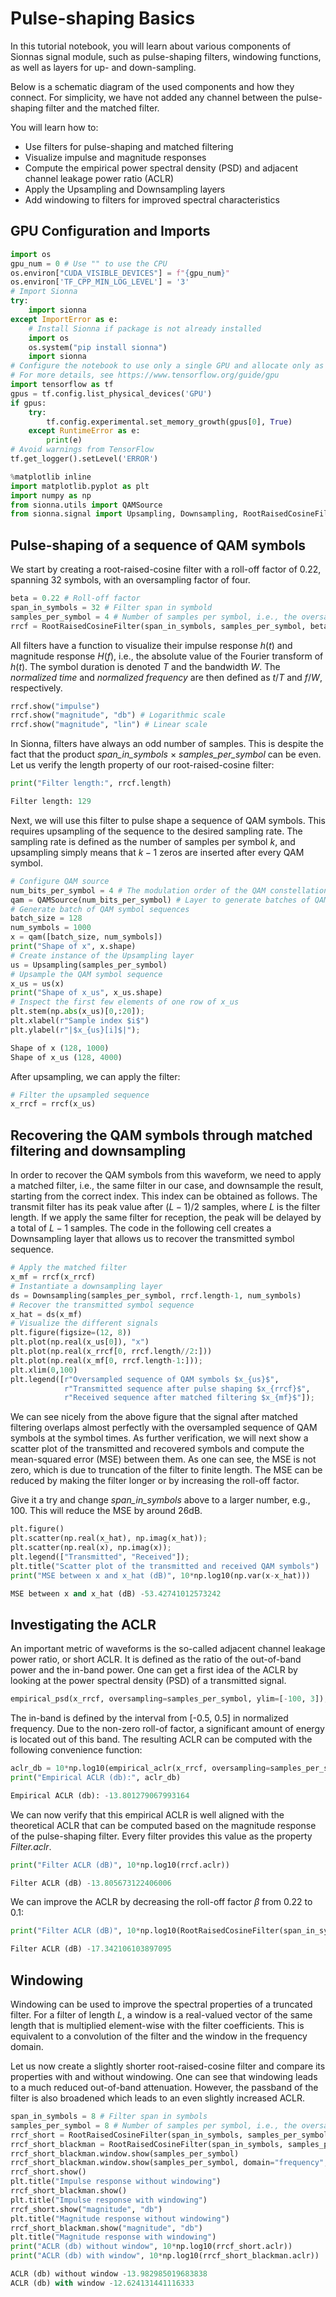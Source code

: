 # Pulse-shaping Basics

In this tutorial notebook, you will learn about various components of Sionnas signal module, such as pulse-shaping filters, windowing functions, as well as layers for up- and down-sampling.

Below is a schematic diagram of the used components and how they connect. For simplicity, we have not added any channel between the pulse-shaping filter and the matched filter.


You will learn how to:

- Use filters for pulse-shaping and matched filtering
- Visualize impulse and magnitude responses
- Compute the empirical power spectral density (PSD) and adjacent channel leakage power ratio (ACLR)
- Apply the Upsampling and Downsampling layers
- Add windowing to filters for improved spectral characteristics
## GPU Configuration and Imports


```python
import os
gpu_num = 0 # Use "" to use the CPU
os.environ["CUDA_VISIBLE_DEVICES"] = f"{gpu_num}"
os.environ['TF_CPP_MIN_LOG_LEVEL'] = '3'
# Import Sionna
try:
    import sionna
except ImportError as e:
    # Install Sionna if package is not already installed
    import os
    os.system("pip install sionna")
    import sionna
# Configure the notebook to use only a single GPU and allocate only as much memory as needed
# For more details, see https://www.tensorflow.org/guide/gpu
import tensorflow as tf
gpus = tf.config.list_physical_devices('GPU')
if gpus:
    try:
        tf.config.experimental.set_memory_growth(gpus[0], True)
    except RuntimeError as e:
        print(e)
# Avoid warnings from TensorFlow
tf.get_logger().setLevel('ERROR')
```

```python
%matplotlib inline
import matplotlib.pyplot as plt
import numpy as np
from sionna.utils import QAMSource
from sionna.signal import Upsampling, Downsampling, RootRaisedCosineFilter, empirical_psd, empirical_aclr
```

## Pulse-shaping of a sequence of QAM symbols

We start by creating a root-raised-cosine filter with a roll-off factor of 0.22, spanning 32 symbols, with an oversampling factor of four.


```python
beta = 0.22 # Roll-off factor
span_in_symbols = 32 # Filter span in symbold
samples_per_symbol = 4 # Number of samples per symbol, i.e., the oversampling factor
rrcf = RootRaisedCosineFilter(span_in_symbols, samples_per_symbol, beta)
```


All filters have a function to visualize their impulse response $h(t)$ and magnitude response $H(f)$, i.e., the absolute value of the Fourier transform of $h(t)$. The symbol duration is denoted $T$ and the bandwidth $W$. The *normalized time* and *normalized frequency* are then defined as $t/T$ and $f/W$, respectively.


```python
rrcf.show("impulse")
rrcf.show("magnitude", "db") # Logarithmic scale
rrcf.show("magnitude", "lin") # Linear scale
```


In Sionna, filters have always an odd number of samples. This is despite the fact that the product *span_in_symbols* $\times$ *samples_per_symbol* can be even. Let us verify the length property of our root-raised-cosine filter:


```python
print("Filter length:", rrcf.length)
```


```python
Filter length: 129
```


Next, we will use this filter to pulse shape a sequence of QAM symbols. This requires upsampling of the sequence to the desired sampling rate. The sampling rate is defined as the number of samples per symbol $k$, and upsampling simply means that $k-1$ zeros are inserted after every QAM symbol.


```python
# Configure QAM source
num_bits_per_symbol = 4 # The modulation order of the QAM constellation, i.e., 16QAM
qam = QAMSource(num_bits_per_symbol) # Layer to generate batches of QAM symbols
# Generate batch of QAM symbol sequences
batch_size = 128
num_symbols = 1000
x = qam([batch_size, num_symbols])
print("Shape of x", x.shape)
# Create instance of the Upsampling layer
us = Upsampling(samples_per_symbol)
# Upsample the QAM symbol sequence
x_us = us(x)
print("Shape of x_us", x_us.shape)
# Inspect the first few elements of one row of x_us
plt.stem(np.abs(x_us)[0,:20]);
plt.xlabel(r"Sample index $i$")
plt.ylabel(r"|$x_{us}[i]$|");
```


```python
Shape of x (128, 1000)
Shape of x_us (128, 4000)
```


After upsampling, we can apply the filter:


```python
# Filter the upsampled sequence
x_rrcf = rrcf(x_us)
```

## Recovering the QAM symbols through matched filtering and downsampling

In order to recover the QAM symbols from this waveform, we need to apply a matched filter, i.e., the same filter in our case, and downsample the result, starting from the correct index. This index can be obtained as follows. The transmit filter has its peak value after $(L-1)/2$ samples, where $L$ is the filter length. If we apply the same filter for reception, the peak will be delayed by a total of $L-1$ samples. The code in the following cell creates a Downsampling layer that
allows us to recover the transmitted symbol sequence.


```python
# Apply the matched filter
x_mf = rrcf(x_rrcf)
# Instantiate a downsampling layer
ds = Downsampling(samples_per_symbol, rrcf.length-1, num_symbols)
# Recover the transmitted symbol sequence
x_hat = ds(x_mf)
# Visualize the different signals
plt.figure(figsize=(12, 8))
plt.plot(np.real(x_us[0]), "x")
plt.plot(np.real(x_rrcf[0, rrcf.length//2:]))
plt.plot(np.real(x_mf[0, rrcf.length-1:]));
plt.xlim(0,100)
plt.legend([r"Oversampled sequence of QAM symbols $x_{us}$",
            r"Transmitted sequence after pulse shaping $x_{rrcf}$",
            r"Received sequence after matched filtering $x_{mf}$"]);
```


We can see nicely from the above figure that the signal after matched filtering overlaps almost perfectly with the oversampled sequence of QAM symbols at the symbol times. As further verification, we will next show a scatter plot of the transmitted and recovered symbols and compute the mean-squared error (MSE) between them. As one can see, the MSE is not zero, which is due to truncation of the filter to finite length. The MSE can be reduced by making the filter longer or by increasing the
roll-off factor.

Give it a try and change *span_in_symbols* above to a larger number, e.g., 100. This will reduce the MSE by around 26dB.


```python
plt.figure()
plt.scatter(np.real(x_hat), np.imag(x_hat));
plt.scatter(np.real(x), np.imag(x));
plt.legend(["Transmitted", "Received"]);
plt.title("Scatter plot of the transmitted and received QAM symbols")
print("MSE between x and x_hat (dB)", 10*np.log10(np.var(x-x_hat)))
```


```python
MSE between x and x_hat (dB) -53.42741012573242
```

## Investigating the ACLR

An important metric of waveforms is the so-called adjacent channel leakage power ratio, or short ACLR. It is defined as the ratio of the out-of-band power and the in-band power. One can get a first idea of the ACLR by looking at the power spectral density (PSD) of a transmitted signal.


```python
empirical_psd(x_rrcf, oversampling=samples_per_symbol, ylim=[-100, 3]);
```


The in-band is defined by the interval from [-0.5, 0.5] in normalized frequency. Due to the non-zero roll-of factor, a significant amount of energy is located out of this band. The resulting ACLR can be computed with the following convenience function:


```python
aclr_db = 10*np.log10(empirical_aclr(x_rrcf, oversampling=samples_per_symbol))
print("Empirical ACLR (db):", aclr_db)
```


```python
Empirical ACLR (db): -13.801279067993164
```


We can now verify that this empirical ACLR is well aligned with the theoretical ACLR that can be computed based on the magnitude response of the pulse-shaping filter. Every filter provides this value as the property *Filter.aclr*.


```python
print("Filter ACLR (dB)", 10*np.log10(rrcf.aclr))
```


```python
Filter ACLR (dB) -13.805673122406006
```


We can improve the ACLR by decreasing the roll-off factor $\beta$ from 0.22 to 0.1:


```python
print("Filter ACLR (dB)", 10*np.log10(RootRaisedCosineFilter(span_in_symbols, samples_per_symbol, 0.1).aclr))
```


```python
Filter ACLR (dB) -17.342106103897095
```
## Windowing

Windowing can be used to improve the spectral properties of a truncated filter. For a filter of length $L$, a window is a real-valued vector of the same length that is multiplied element-wise with the filter coefficients. This is equivalent to a convolution of the filter and the window in the frequency domain.

Let us now create a slightly shorter root-raised-cosine filter and compare its properties with and without windowing. One can see that windowing leads to a much reduced out-of-band attenuation. However, the passband of the filter is also broadened which leads to an even slightly increased ACLR.


```python
span_in_symbols = 8 # Filter span in symbols
samples_per_symbol = 8 # Number of samples per symbol, i.e., the oversampling factor
rrcf_short = RootRaisedCosineFilter(span_in_symbols, samples_per_symbol, beta)
rrcf_short_blackman = RootRaisedCosineFilter(span_in_symbols, samples_per_symbol, beta, window="blackman")
rrcf_short_blackman.window.show(samples_per_symbol)
rrcf_short_blackman.window.show(samples_per_symbol, domain="frequency", scale="db")
rrcf_short.show()
plt.title("Impulse response without windowing")
rrcf_short_blackman.show()
plt.title("Impulse response with windowing")
rrcf_short.show("magnitude", "db")
plt.title("Magnitude response without windowing")
rrcf_short_blackman.show("magnitude", "db")
plt.title("Magnitude response with windowing")
print("ACLR (db) without window", 10*np.log10(rrcf_short.aclr))
print("ACLR (db) with window", 10*np.log10(rrcf_short_blackman.aclr))
```


```python
ACLR (db) without window -13.982985019683838
ACLR (db) with window -12.624131441116333
```



